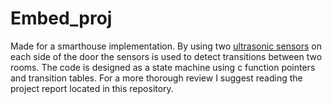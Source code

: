 # Embed_proj
Made for a smarthouse implementation. By using two [ultrasonic sensors](https://www.parallax.com/sites/default/files/downloads/28015-PING-Documentation-v1.6.pdf) on each side of the door the sensors is used to detect transitions between two rooms. The code is designed as a state machine using c function pointers and transition tables. For a more thorough review I suggest reading the project report located in this repository.

